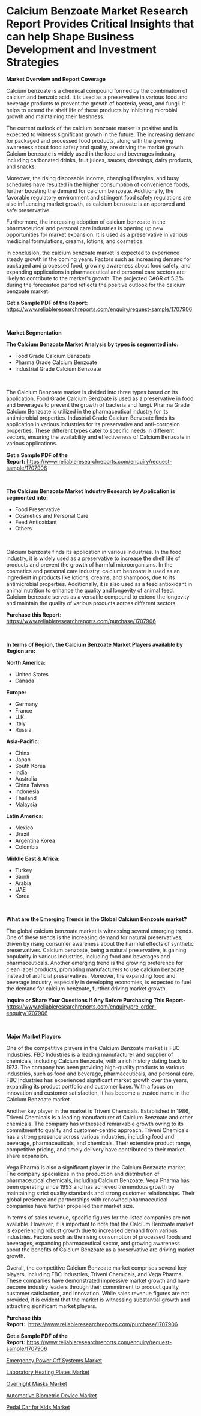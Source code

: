 <p><h1>Calcium Benzoate Market Research Report Provides Critical Insights that can help Shape Business Development and Investment Strategies</h1></p><p><strong>Market Overview and Report Coverage</strong></p>
<p><p>Calcium benzoate is a chemical compound formed by the combination of calcium and benzoic acid. It is used as a preservative in various food and beverage products to prevent the growth of bacteria, yeast, and fungi. It helps to extend the shelf life of these products by inhibiting microbial growth and maintaining their freshness.</p><p>The current outlook of the calcium benzoate market is positive and is expected to witness significant growth in the future. The increasing demand for packaged and processed food products, along with the growing awareness about food safety and quality, are driving the market growth. Calcium benzoate is widely used in the food and beverages industry, including carbonated drinks, fruit juices, sauces, dressings, dairy products, and snacks.</p><p>Moreover, the rising disposable income, changing lifestyles, and busy schedules have resulted in the higher consumption of convenience foods, further boosting the demand for calcium benzoate. Additionally, the favorable regulatory environment and stringent food safety regulations are also influencing market growth, as calcium benzoate is an approved and safe preservative.</p><p>Furthermore, the increasing adoption of calcium benzoate in the pharmaceutical and personal care industries is opening up new opportunities for market expansion. It is used as a preservative in various medicinal formulations, creams, lotions, and cosmetics.</p><p>In conclusion, the calcium benzoate market is expected to experience steady growth in the coming years. Factors such as increasing demand for packaged and processed food, growing awareness about food safety, and expanding applications in pharmaceutical and personal care sectors are likely to contribute to the market's growth. The projected CAGR of 5.3% during the forecasted period reflects the positive outlook for the calcium benzoate market.</p></p>
<p><strong>Get a Sample PDF of the Report:</strong> <a href="https://www.reliableresearchreports.com/enquiry/request-sample/1707906">https://www.reliableresearchreports.com/enquiry/request-sample/1707906</a></p>
<p>&nbsp;</p>
<p><strong>Market Segmentation</strong></p>
<p><strong>The Calcium Benzoate Market Analysis by types is segmented into:</strong></p>
<p><ul><li>Food Grade Calcium Benzoate</li><li>Pharma Grade Calcium Benzoate</li><li>Industrial Grade Calcium Benzoate</li></ul></p>
<p>&nbsp;</p>
<p><p>The Calcium Benzoate market is divided into three types based on its application. Food Grade Calcium Benzoate is used as a preservative in food and beverages to prevent the growth of bacteria and fungi. Pharma Grade Calcium Benzoate is utilized in the pharmaceutical industry for its antimicrobial properties. Industrial Grade Calcium Benzoate finds its application in various industries for its preservative and anti-corrosion properties. These different types cater to specific needs in different sectors, ensuring the availability and effectiveness of Calcium Benzoate in various applications.</p></p>
<p><strong>Get a Sample PDF of the Report:</strong>&nbsp;<a href="https://www.reliableresearchreports.com/enquiry/request-sample/1707906">https://www.reliableresearchreports.com/enquiry/request-sample/1707906</a></p>
<p>&nbsp;</p>
<p><strong>The Calcium Benzoate Market Industry Research by Application is segmented into:</strong></p>
<p><ul><li>Food Preservative</li><li>Cosmetics and Personal Care</li><li>Feed Antioxidant</li><li>Others</li></ul></p>
<p>&nbsp;</p>
<p><p>Calcium benzoate finds its application in various industries. In the food industry, it is widely used as a preservative to increase the shelf life of products and prevent the growth of harmful microorganisms. In the cosmetics and personal care industry, calcium benzoate is used as an ingredient in products like lotions, creams, and shampoos, due to its antimicrobial properties. Additionally, it is also used as a feed antioxidant in animal nutrition to enhance the quality and longevity of animal feed. Calcium benzoate serves as a versatile compound to extend the longevity and maintain the quality of various products across different sectors.</p></p>
<p><strong>Purchase this Report:</strong>&nbsp; <a href="https://www.reliableresearchreports.com/purchase/1707906">https://www.reliableresearchreports.com/purchase/1707906</a></p>
<p>&nbsp;</p>
<p><strong>In terms of Region, the Calcium Benzoate Market Players available by Region are:</strong></p>
<p>
    <p> <strong> North America: </strong>
        <ul>
            <li>United States</li>
            <li>Canada</li>
        </ul>
        </p> 
    <p> <strong> Europe: </strong>
        <ul>
            <li>Germany</li>
            <li>France</li>
            <li>U.K.</li>
            <li>Italy</li>
            <li>Russia</li>
        </ul>
        </p> 
    <p> <strong> Asia-Pacific: </strong>
        <ul>
            <li>China</li>
            <li>Japan</li>
            <li>South Korea</li>
            <li>India</li>
            <li>Australia</li>
            <li>China Taiwan</li>
            <li>Indonesia</li>
            <li>Thailand</li>
            <li>Malaysia</li>
        </ul>
        </p> 
    <p> <strong> Latin America: </strong>
        <ul>
            <li>Mexico</li>
            <li>Brazil</li>
            <li>Argentina Korea</li>
            <li>Colombia</li>
        </ul>
        </p> 
    <p> <strong> Middle East & Africa: </strong>
        <ul>
            <li>Turkey</li>
            <li>Saudi</li>
            <li>Arabia</li>
            <li>UAE</li>
            <li>Korea</li>
        </ul>
    </p>
    </p>
<p>&nbsp;</p>
<p><strong>What are the Emerging Trends in the Global Calcium Benzoate market?</strong></p>
<p><p>The global calcium benzoate market is witnessing several emerging trends. One of these trends is the increasing demand for natural preservatives, driven by rising consumer awareness about the harmful effects of synthetic preservatives. Calcium benzoate, being a natural preservative, is gaining popularity in various industries, including food and beverages and pharmaceuticals. Another emerging trend is the growing preference for clean label products, prompting manufacturers to use calcium benzoate instead of artificial preservatives. Moreover, the expanding food and beverage industry, especially in developing economies, is expected to fuel the demand for calcium benzoate, further driving market growth.</p></p>
<p><strong>Inquire or Share Your Questions If Any Before Purchasing This Report</strong>- <a href="https://www.reliableresearchreports.com/enquiry/pre-order-enquiry/1707906">https://www.reliableresearchreports.com/enquiry/pre-order-enquiry/1707906</a></p>
<p>&nbsp;</p>
<p><strong>Major Market Players</strong></p>
<p><p>One of the competitive players in the Calcium Benzoate market is FBC Industries. FBC Industries is a leading manufacturer and supplier of chemicals, including Calcium Benzoate, with a rich history dating back to 1973. The company has been providing high-quality products to various industries, such as food and beverage, pharmaceuticals, and personal care. FBC Industries has experienced significant market growth over the years, expanding its product portfolio and customer base. With a focus on innovation and customer satisfaction, it has become a trusted name in the Calcium Benzoate market.</p><p>Another key player in the market is Triveni Chemicals. Established in 1986, Triveni Chemicals is a leading manufacturer of Calcium Benzoate and other chemicals. The company has witnessed remarkable growth owing to its commitment to quality and customer-centric approach. Triveni Chemicals has a strong presence across various industries, including food and beverage, pharmaceuticals, and chemicals. Their extensive product range, competitive pricing, and timely delivery have contributed to their market share expansion.</p><p>Vega Pharma is also a significant player in the Calcium Benzoate market. The company specializes in the production and distribution of pharmaceutical chemicals, including Calcium Benzoate. Vega Pharma has been operating since 1993 and has achieved tremendous growth by maintaining strict quality standards and strong customer relationships. Their global presence and partnerships with renowned pharmaceutical companies have further propelled their market size.</p><p>In terms of sales revenue, specific figures for the listed companies are not available. However, it is important to note that the Calcium Benzoate market is experiencing robust growth due to increased demand from various industries. Factors such as the rising consumption of processed foods and beverages, expanding pharmaceutical sector, and growing awareness about the benefits of Calcium Benzoate as a preservative are driving market growth.</p><p>Overall, the competitive Calcium Benzoate market comprises several key players, including FBC Industries, Triveni Chemicals, and Vega Pharma. These companies have demonstrated impressive market growth and have become industry leaders through their commitment to product quality, customer satisfaction, and innovation. While sales revenue figures are not provided, it is evident that the market is witnessing substantial growth and attracting significant market players.</p></p>
<p><strong>Purchase this Report:</strong>&nbsp;&nbsp;<a href="https://www.reliableresearchreports.com/purchase/1707906">https://www.reliableresearchreports.com/purchase/1707906</a></p>
<p></p>
<p><strong>Get a Sample PDF of the Report:</strong>&nbsp;<a href="https://www.reliableresearchreports.com/enquiry/request-sample/1707906">https://www.reliableresearchreports.com/enquiry/request-sample/1707906</a></p>
<p><p><a href="https://medium.com/@marcellakin2023/emergency-power-off-systems-market-outlook-industry-overview-and-forecast-2023-to-2030-107ad53bf8ad">Emergency Power Off Systems Market</a></p><p><a href="https://medium.com/@austynlemke1988/laboratory-heating-plates-market-the-key-to-successful-business-strategy-forecast-till-2030-73c538ceed31">Laboratory Heating Plates Market</a></p><p><a href="https://medium.com/@tatemonahan564856/overnight-masks-market-comprehensive-assessment-by-type-application-and-geography-a8a84a4747be">Overnight Masks Market</a></p><p><a href="https://medium.com/@seanhunt765/automotive-biometric-device-market-insight-market-trends-growth-forecasted-from-2023-to-2030-f708c76139cc">Automotive Biometric Device Market</a></p><p><a href="https://medium.com/@marcoshoppe2023/pedal-car-for-kids-market-exploring-market-share-market-trends-and-future-growth-abfac817bf7b">Pedal Car for Kids Market</a></p></p>